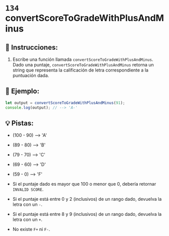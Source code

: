 # `134` convertScoreToGradeWithPlusAndMinus

## 📝 Instrucciones:

1. Escribe una función llamada `convertScoreToGradeWithPlusAndMinus`. Dado una puntaje, `convertScoreToGradeWithPlusAndMinus` retorna un string que representa la calificación de letra correspondiente a la puntuación dada.

## 📎 Ejemplo:

```js
let output = convertScoreToGradeWithPlusAndMinus(91);
console.log(output); // --> 'A-'
```

## 💡 Pistas:

+ (100 - 90) --> 'A'

+ (89  - 80) --> 'B'

+ (79  - 70) --> 'C'

+ (69  - 60) --> 'D'

+ (59  -  0) --> 'F'

+ Si el puntaje dado es mayor que 100 o menor que 0, debería retornar `INVALID SCORE`.

+ Si el puntaje está entre 0 y 2 (inclusivos) de un rango dado, devuelva la letra con un `-`.

+ Si el puntaje está entre 8 y 9 (inclusivos) de un rango dado, devuelva la letra con un `+`.

+ No existe `F+` ni `F-`.
